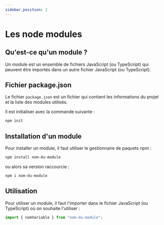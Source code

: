 ```yaml
---
sidebar_position: 2
---
```


# Les node modules

## Qu'est-ce qu'un module ?

Un module est un ensemble de fichiers JavaScript (ou TypeScript) qui peuvent être importés dans un autre fichier JavaScript (ou TypeScript).

## Fichier package.json

Le fichier `package.json` est un fichier qui contient les informations du projet et la liste des modules utilisés.

Il est initialiser avec la commande suivante :

```bash
npm init
```

## Installation d'un module

Pour installer un module, il faut utiliser le gestionnaire de paquets npm :

```bash
npm install nom-du-module
```

ou alors sa version raccourcie :

```bash
npm i nom-du-module
```

## Utilisation

Pour utiliser un module, il faut l'importer dans le fichier JavaScript (ou TypeScript) où on souhaite l'utiliser :

```typescript
import { nomVariable } from "nom-du-module";
```
